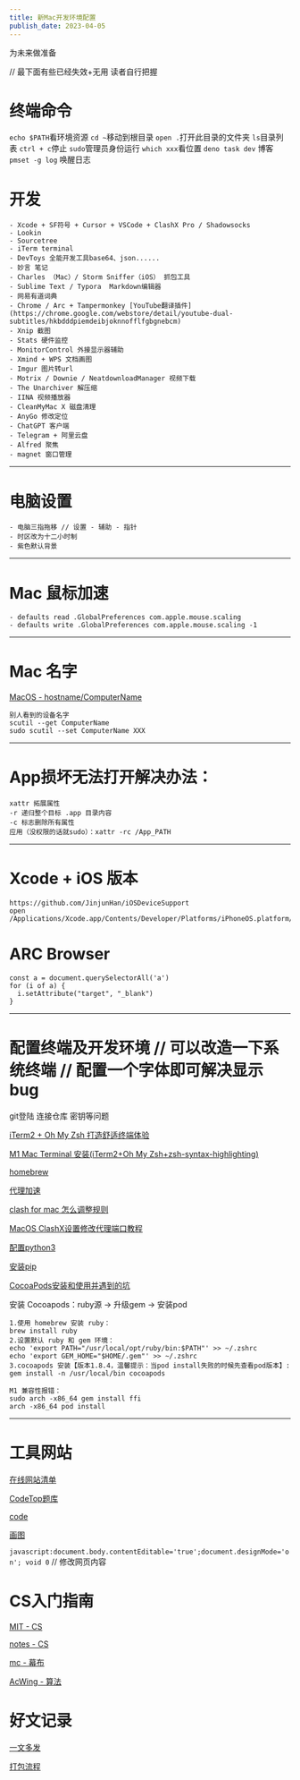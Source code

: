 ```yaml
---
title: 新Mac开发环境配置
publish_date: 2023-04-05
---
```


为未来做准备

// 最下面有些已经失效+无用 读者自行把握

# 终端命令
`echo $PATH`看环境资源
`cd ~`移动到根目录
`open .`打开此目录的文件夹
`ls`目录列表
`ctrl + c`停止
`sudo`管理员身份运行
`which xxx`看位置
`deno task dev` 博客
`pmset -g log` 唤醒日志

# 开发
```
- Xcode + SF符号 + Cursor + VSCode + ClashX Pro / Shadowsocks
- Lookin 
- Sourcetree
- iTerm terminal
- DevToys 全能开发工具base64、json......
- 妙言 笔记
- Charles （Mac）/ Storm Sniffer（iOS） 抓包工具
- Sublime Text / Typora  Markdown编辑器
- 网易有道词典
- Chrome / Arc + Tampermonkey [YouTube翻译插件](https://chrome.google.com/webstore/detail/youtube-dual-subtitles/hkbdddpiemdeibjoknnofflfgbgnebcm)
- Xnip 截图
- Stats 硬件监控
- MonitorControl 外接显示器辅助
- Xmind + WPS 文档画图
- Imgur 图片转url
- Motrix / Downie / NeatdownloadManager 视频下载
- The Unarchiver 解压缩
- IINA 视频播放器
- CleanMyMac X 磁盘清理
- AnyGo 修改定位
- ChatGPT 客户端
- Telegram + 阿里云盘
- Alfred 聚焦
- magnet 窗口管理
```
---
# 电脑设置
```
- 电脑三指拖移 // 设置 - 辅助 - 指针
- 时区改为十二小时制
- 紫色默认背景
```
---
# Mac 鼠标加速
```
- defaults read .GlobalPreferences com.apple.mouse.scaling
- defaults write .GlobalPreferences com.apple.mouse.scaling -1
```
---
# Mac 名字
[MacOS - hostname/ComputerName](https://shockerli.net/post/macos-hostname-scutil/)
```
别人看到的设备名字
scutil --get ComputerName
sudo scutil --set ComputerName XXX
```
---
# App损坏无法打开解决办法：
```
xattr 拓展属性
-r 递归整个目标 .app 目录内容
-c 标志删除所有属性
应用（没权限的话就sudo）：xattr -rc /App_PATH 
```
---
# Xcode + iOS 版本
```
https://github.com/JinjunHan/iOSDeviceSupport
open /Applications/Xcode.app/Contents/Developer/Platforms/iPhoneOS.platform/DeviceSupport
```
# ARC Browser
```
const a = document.querySelectorAll('a')
for (i of a) {
  i.setAttribute("target", "_blank")
}
```
---
# 配置终端及开发环境 // 可以改造一下系统终端 // 配置一个字体即可解决显示bug

git登陆 连接仓库 密钥等问题

[iTerm2 + Oh My Zsh 打造舒适终端体验](https://segmentfault.com/a/1190000014992947)

[M1 Mac Terminal 安装(iTerm2+Oh My Zsh+zsh-syntax-highlighting)](https://zhuanlan.zhihu.com/p/365838868)

[homebrew](https://blog.csdn.net/weixin_38716347/article/details/123838344)

[代理加速](https://segmentfault.com/a/1190000039686752)

[clash for mac 怎么调整规则](https://juejin.cn/post/7034763326152245255)

[MacOS ClashX设置修改代理端口教程](https://www.bokezhu.com/2021/03/04/731.html)

[配置python3](https://blog.csdn.net/weixin_45651616/article/details/125795130)

[安装pip](https://www.jianshu.com/p/396c25709277)

[CocoaPods安装和使用并遇到的坑](https://juejin.cn/post/6940651626990403597)

安装 Cocoapods：ruby源 -> 升级gem -> 安装pod

```
1.使用 homebrew 安装 ruby：
brew install ruby
2.设置默认 ruby 和 gem 环境：
echo 'export PATH="/usr/local/opt/ruby/bin:$PATH"' >> ~/.zshrc
echo 'export GEM_HOME="$HOME/.gem"' >> ~/.zshrc
3.cocoapods 安装【版本1.8.4，温馨提示：当pod install失败的时候先查看pod版本】:
gem install -n /usr/local/bin cocoapods
```

```
M1 兼容性报错：
sudo arch -x86_64 gem install ffi
arch -x86_64 pod install
```

---
# 工具网站

[在线网站清单](https://github.com/qianguyihao/website-list)

[CodeTop题库](https://codetop.cc/home)

[code](https://paste.nugine.xyz/)

[画图](https://app.diagrams.net/)

`javascript:document.body.contentEditable='true';document.designMode='on'; void 0` // 修改网页内容

# CS入门指南

[MIT - CS](https://csdiy.wiki)

[notes - CS](http://www.cyc2018.xyz/)

[mc - 幕布](https://mubu.com/doc/fVKgdcSrF3#m-I6oWEqVPh4)

[AcWing - 算法](https://www.acwing.com)

# 好文记录

[一文多发](https://openwrite.cn/)

[打包流程](https://blog.csdn.net/lixianyue1991/article/details/121272242?ops_request_misc=%257B%2522request%255Fid%2522%253A%2522166712488516782428661363%2522%252C%2522scm%2522%253A%252220140713.130102334..%2522%257D&request_id=166712488516782428661363&biz_id=0)

